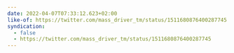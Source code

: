 ```yaml
---
date: 2022-04-07T07:33:12.623+02:00
like-of: https://twitter.com/mass_driver_tm/status/1511680876400287745
syndication:
  - false
  - https://twitter.com/mass_driver_tm/status/1511680876400287745
---
```


